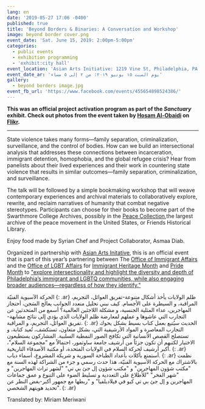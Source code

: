 ```yaml
---
lang: en
date: '2019-05-27 17:06 -0400'
published: true
title: 'Beyond Borders & Binaries: A Conversation and Workshop'
image: beyond border cover.png
event_date: 'Sat. June 15, 2019: 2:00pm-5:00pm'
categories:
  - public events
  - exhibition programming
  - 'exhibit:city hall'
event_location: 'Asian Arts Initiative: 1219 Vine St, Philadelphia, PA 19107'
event_date_ar: 'يوم السبت ١٥ يونيو ٢٠١٩: من ٢ إلى ٥ مساء'
gallery:
  - beyond borders image.jpg
event_fb_url: 'https://www.facebook.com/events/455654898524386/'
---
```

**This was an official project activation program as part of the _Sanctuary_ exhibit. Check out photos from the event taken by [Hosam Al-Obaidi](https://www.facebook.com/Say-Cheese-106758220748744/) on [Flikr](https://www.flickr.com/gp/154354320@N05/yT6466).**

<hr/>

State violence takes many forms—family separation, criminalization, surveillance, and the control of bodies. How can we build an intersectional analysis that addresses these connections between incarceration, immigrant detention, homophobia, and the global refugee crisis? Hear from panelists about their lived experiences and their work in countering state violence that results in similar outcomes—family separation, criminalization, and surveillance. 


The talk will be followed by a simple bookmaking workshop that will weave contemporary experiences and archival materials to collaboratively explore, rewrite, and reclaim narratives of humanity that combat negative stereotypes. Participants can choose for their books to become part of the Swarthmore College Archives, possibly in the [Peace Collection](https://www.swarthmore.edu/library/peace/),the largest archive of the peace movement in the United States, or Friends Historical Library.

Enjoy food made by Syrian Chef and Project Collaborator, Asmaa Diab.


Organized in partnership with [Asian Arts Initative](http://asianartsinitiative.org/), this is an official event that is part of this year’s partnering between The [Office of Immigrant Affairs](https://www.phila.gov/departments/office-of-immigrant-affairs/) and the [Office of LGBT Affairs](https://www.phila.gov/departments/office-of-lgbt-affairs/) for [Immigrant Heritage Month](https://www.phila.gov/spotlight/immigrant-heritage-month/) and [Pride Month](http://www.phillygaypride.org/) to ["explore intersectionality and highlight the diversity and depth of Philadelphia’s immigrant and LGBTQ communities, while also engaging broader audiences—regardless of how they identify."](https://www.phila.gov/2019-05-24-immigrant-heritage-month-and-pride-month-focus-on-intersectionality/)


الحركة الآسيوية الفنيّة
{: .ar}
ظلم الولايات يأخذ أشكال متنوعة-تفريق العوائل، التجريم، المراقبة، و السيطرة على الأجسام. كيف نبني تحليل متعدد الجوانب يعالج السَجن، أحتجاز المهاجرين، عداء المثلية الجنسية، و مشكلة اللاجئين العالمية؟ أسمع من المتحدثين عن التجارب التي عاشوها و عملهم لمعارضة ظلم الولايات الذي يؤدي إلى نتائج مشابهة-تفريق العوائل، التجريم، و المراقبة.
{: .ar}
الحديث سيُتبع بعمل كتاب بسيط بشكل يحوك التجارب المعاصرة و المواد الأرشيفية التي، بشكل متعاون، تستكشف، تُعيد كتابة، و تستصلح القصص الأنسانية التي تكافح الصور النمطية السلبية. المشاركون يستطيعون الاختيار لكتبهم أن تكون جزئاً من أرشيف جامعة ساوثمور، احتمالاً مع "مجموعة السلام"، أكبر أرشيف لحركة السلام في الولايات المتحدة، أو مكتبة الأصدقاء التاريخية.
{: .ar}
أستمتع بأكلات بأعداد الطباخة السورية و شريكة المشروع، أسماء دياب.
{: .ar}
نظمت بالاشتراك مع الحركة الآسيوية الفنيّة، هذا حدث رسمي و جزء من الشراكة لهذه السنة مع "مكتب شؤون المهاجرين" و "مكتب شؤون إل جئ بي تي" "لشهر تراث المهاجرين" و "شهر الفخر" "للأطلاع على التعددية و تسليط الضوء على التنوع و عمق جماعات المهاجرين و إل جئ بي تي كيو  في فيلاديلفيا" و "ربطها مع جمهور أكبر-بغض النطر عن تحديد هويتهم الشخصي".
{: .ar}

Translated by: Miriam Meriwani
